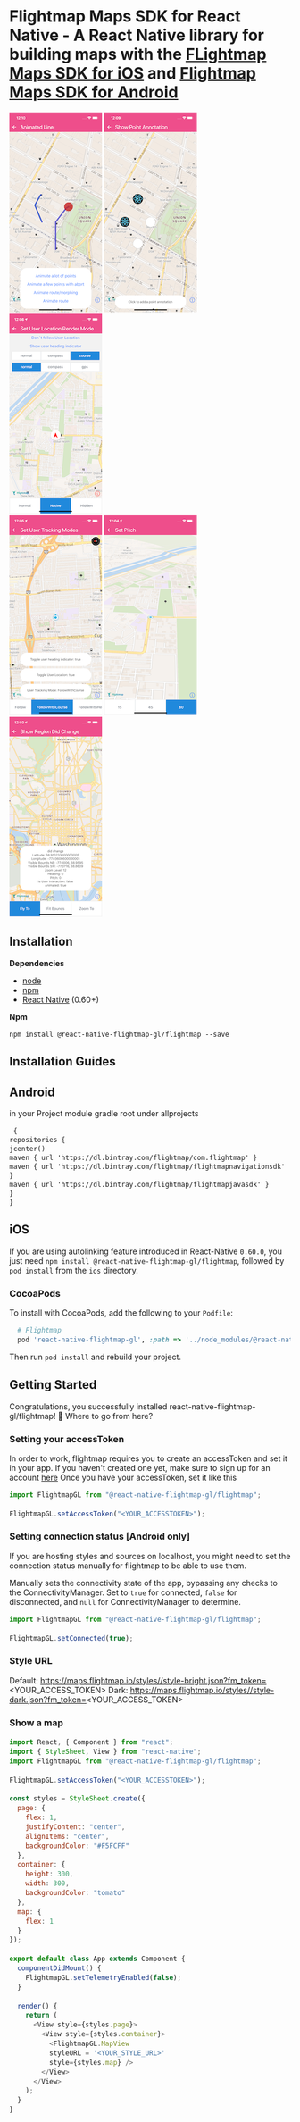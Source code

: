 # Flightmap Maps SDK for React Native - A React Native library for building maps with the [FLightmap Maps SDK for iOS](https://github.com/jungleworks/FlightmapSDKDemo-iOS) and [Flightmap Maps SDK for Android](https://github.com/jungleworks/FlightmapSDKDemo-Android)

![Animations](assets/Animations.png) ![Annotations](assets/Annotations.png) ![User Location](assets/User_location.png)<br/>
![Tracking Modes](assets/Tracking_modes.png) ![Camera](assets/Camera_pitch.png) ![Region](assets/Region.png)  

## Installation

**Dependencies**

- [node](https://nodejs.org)
- [npm](https://www.npmjs.com/)
- [React Native](https://facebook.github.io/react-native/) (0.60+)

**Npm**

```
npm install @react-native-flightmap-gl/flightmap --save
```

## Installation Guides

## Android
in your Project module gradle root under allprojects 
```
 {
repositories { 
jcenter() 
maven { url 'https://dl.bintray.com/flightmap/com.flightmap' }
maven { url 'https://dl.bintray.com/flightmap/flightmapnavigationsdk' }
maven { url 'https://dl.bintray.com/flightmap/flightmapjavasdk' } 
} 
}
```
## iOS
If you are using autolinking feature introduced in React-Native `0.60.0`, you just need `npm install @react-native-flightmap-gl/flightmap`, followed by `pod install` from the `ios` directory.

### CocoaPods
To install with CocoaPods, add the following to your `Podfile`:

```ruby
  # Flightmap
  pod 'react-native-flightmap-gl', :path => '../node_modules/@react-native-flightmap-gl/flightmap'

```

Then run `pod install` and rebuild your project.
## Getting Started

Congratulations, you successfully installed react-native-flightmap-gl/flightmap! 🎉
Where to go from here?

### Setting your accessToken

In order to work, flightmap requires you to create an accessToken and set it in your app.
If you haven't created one yet, make sure to sign up for an account [here](https://app.flightmap.io)
Once you have your accessToken, set it like this

```js
import FlightmapGL from "@react-native-flightmap-gl/flightmap";

FlightmapGL.setAccessToken("<YOUR_ACCESSTOKEN>");
```

### Setting connection status [Android only]

If you are hosting styles and sources on localhost, you might need to set the connection status manually for flightmap to be able to use them.

Manually sets the connectivity state of the app, bypassing any checks to the ConnectivityManager. Set to `true` for connected, `false` for disconnected, and `null` for ConnectivityManager to determine.

```js
import FlightmapGL from "@react-native-flightmap-gl/flightmap";

FlightmapGL.setConnected(true);
```

### Style URL
Default: https://maps.flightmap.io/styles//style-bright.json?fm_token=<YOUR_ACCESS_TOKEN>
Dark: https://maps.flightmap.io/styles//style-dark.json?fm_token=<YOUR_ACCESS_TOKEN>


### Show a map

```js
import React, { Component } from "react";
import { StyleSheet, View } from "react-native";
import FlightmapGL from "@react-native-flightmap-gl/flightmap";

FlightmapGL.setAccessToken("<YOUR_ACCESSTOKEN>");

const styles = StyleSheet.create({
  page: {
    flex: 1,
    justifyContent: "center",
    alignItems: "center",
    backgroundColor: "#F5FCFF"
  },
  container: {
    height: 300,
    width: 300,
    backgroundColor: "tomato"
  },
  map: {
    flex: 1
  }
});

export default class App extends Component {
  componentDidMount() {
    FlightmapGL.setTelemetryEnabled(false);
  }

  render() {
    return (
      <View style={styles.page}>
        <View style={styles.container}>
          <FlightmapGL.MapView 
		  styleURL = '<YOUR_STYLE_URL>'
		  style={styles.map} />
        </View>
      </View>
    );
  }
}
```



